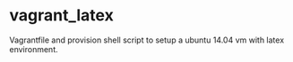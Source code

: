 # vagrant_latex
Vagrantfile and provision shell script to setup a ubuntu 14.04 vm with latex environment. 
